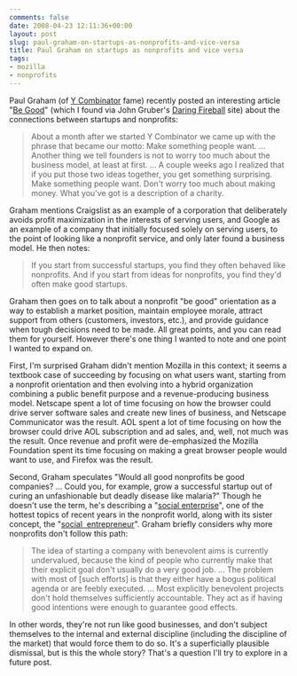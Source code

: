 ```yaml
---
comments: false
date: 2008-04-23 12:11:36+00:00
layout: post
slug: paul-graham-on-startups-as-nonprofits-and-vice-versa
title: Paul Graham on startups as nonprofits and vice versa
tags:
- mozilla
- nonprofits
---
```


Paul Graham (of [Y Combinator](http://ycombinator.com/) fame) recently posted an interesting article "[Be Good](http://paulgraham.com/good.html)" (which I found via John Gruber's [Daring Fireball](http://daringfireball.net/) site) about the connections between startups and nonprofits:


<blockquote>About a month after we started Y Combinator we came up with the phrase that became our motto: Make something people want. ... Another thing we tell founders is not to worry too much about the business model, at least at first. ... A couple weeks ago I realized that if you put those two ideas together, you get something surprising.  Make something people want. Don't worry too much about making money.  What you've got is a description of a charity.</blockquote>


Graham mentions Craigslist as an example of a corporation that deliberately avoids profit maximization in the interests of serving users, and Google as an example of a company that initially focused solely on serving users, to the point of looking like a nonprofit service, and only later found a business model. He then notes:


<blockquote>If you start from successful startups, you find they often behaved like nonprofits.  And if you start from ideas for nonprofits, you find they'd often make good startups.</blockquote>


Graham then goes on to talk about a nonprofit "be good" orientation as a way to establish a market position, maintain employee morale, attract support from others (customers, investors, etc.), and provide guidance when tough decisions need to be made. All great points, and you can read them for yourself. However there's one thing I wanted to note and one point I wanted to expand on.

First, I'm surprised Graham didn't mention Mozilla in this context; it seems a textbook case of succeeding by focusing on what users want, starting from a nonprofit orientation and then evolving into a hybrid organization combining a public benefit purpose and a revenue-producing business model. Netscape spent a lot of time focusing on how the browser could drive server software sales and create new lines of business, and Netscape Communicator was the result. AOL spent a lot of time focusing on how the browser could drive AOL subscription and ad sales, and, well, not much was the result. Once revenue and profit were de-emphasized the Mozilla Foundation spent its time focusing on making a great browser people would want to use, and Firefox was the result.

Second, Graham speculates "Would all good nonprofits be good companies? ... Could you, for example, grow a successful startup out of curing an unfashionable but deadly disease like malaria?" Though he doesn't use the term, he's describing a "[social enterprise](http://en.wikipedia.org/wiki/Social_enterprise)", one of the hottest topics of recent years in the nonprofit world, along with its sister concept, the "[social  entrepreneur](http://en.wikipedia.org/wiki/Social_entrepreneurship)". Graham briefly considers why more nonprofits don't follow this path:


<blockquote>The idea of starting a company with benevolent aims is currently undervalued, because the kind of people who currently make that their explicit goal don't usually do a very good job. ...  The problem with most of [such efforts] is that they either have a bogus political agenda or are feebly executed. ... Most explicitly benevolent projects don't hold themselves sufficiently accountable.  They act as if having good intentions were enough to guarantee good effects.</blockquote>


In other words, they're not run like good businesses, and don't subject themselves to the internal and external discipline (including the discipline of the market) that would force them to do so. It's a superficially plausible dismissal, but is this the whole story? That's a question I'll try to explore in a future post.
